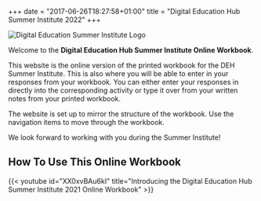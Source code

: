+++
date = "2017-06-26T18:27:58+01:00"
title = "Digital Education Hub Summer Institute 2022"
+++

![Digital Education Summer Institute Logo](/images/dehsi2021.png)

Welcome to the **Digital Education Hub Summer Institute Online Workbook**.

This website is the online version of the printed workbook for the DEH Summer Institute. This is also where you will be able to enter in your responses from your workbook. You can either enter your responses in directly into the corresponding activity or type it over from your written notes from your printed workbook.

The website is set up to mirror the structure of the workbook. Use the navigation items to move through the workbook.

We look forward to working with you during the Summer Institute! 

## How To Use This Online Workbook

{{< youtube id="XX0xvBAu6kI" title="Introducing the Digital Education Hub Summer Institute 2021 Online Workbook" >}}
